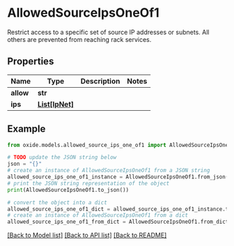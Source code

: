 # AllowedSourceIpsOneOf1

Restrict access to a specific set of source IP addresses or subnets.  All others are prevented from reaching rack services.

## Properties

Name | Type | Description | Notes
------------ | ------------- | ------------- | -------------
**allow** | **str** |  | 
**ips** | [**List[IpNet]**](IpNet.md) |  | 

## Example

```python
from oxide.models.allowed_source_ips_one_of1 import AllowedSourceIpsOneOf1

# TODO update the JSON string below
json = "{}"
# create an instance of AllowedSourceIpsOneOf1 from a JSON string
allowed_source_ips_one_of1_instance = AllowedSourceIpsOneOf1.from_json(json)
# print the JSON string representation of the object
print(AllowedSourceIpsOneOf1.to_json())

# convert the object into a dict
allowed_source_ips_one_of1_dict = allowed_source_ips_one_of1_instance.to_dict()
# create an instance of AllowedSourceIpsOneOf1 from a dict
allowed_source_ips_one_of1_from_dict = AllowedSourceIpsOneOf1.from_dict(allowed_source_ips_one_of1_dict)
```
[[Back to Model list]](../README.md#documentation-for-models) [[Back to API list]](../README.md#documentation-for-api-endpoints) [[Back to README]](../README.md)


